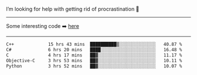 I’m looking for help with getting rid of procrastination 🤔

-----

Some interesting code :arrow_right: [here](https://github.com/zhen8838/playground)

-----

<!--START_SECTION:waka-->

```txt
C++             15 hrs 43 mins  ██████████▒░░░░░░░░░░░░░░   40.87 %
C#              6 hrs 20 mins   ████░░░░░░░░░░░░░░░░░░░░░   16.48 %
C               4 hrs 17 mins   ██▓░░░░░░░░░░░░░░░░░░░░░░   11.17 %
Objective-C     3 hrs 53 mins   ██▓░░░░░░░░░░░░░░░░░░░░░░   10.11 %
Python          3 hrs 52 mins   ██▓░░░░░░░░░░░░░░░░░░░░░░   10.07 %
```

<!--END_SECTION:waka-->

<!--
**zhen8838/zhen8838** is a ✨ _special_ ✨ repository because its `README.md` (this file) appears on your GitHub profile.

Here are some ideas to get you started:

- 🔭 I’m currently working on ...
- 🌱 I’m currently learning ...
- 👯 I’m looking to collaborate on ...
 ...
- 💬 Ask me about ...
- 📫 How to reach me: ...
- 😄 Pronouns: ...
- ⚡ Fun fact: ...
-->
